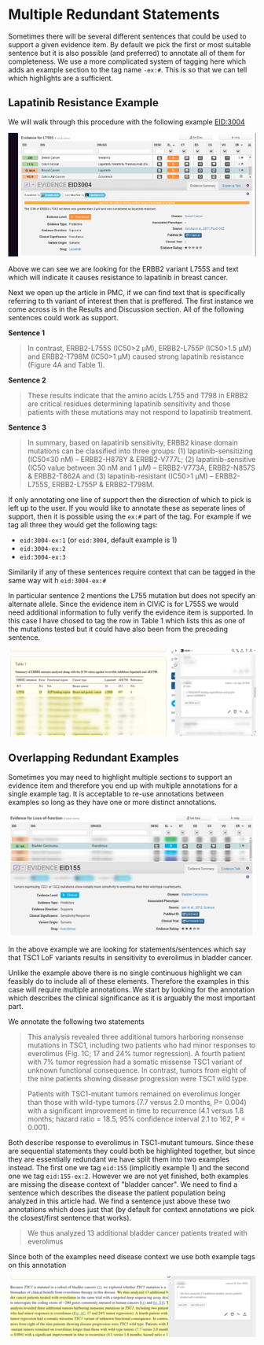 # Multiple Redundant Statements

Sometimes there will be several different sentences that could be used to support a given evidence item. By default we pick the first or most suitable sentence but it is also possible (and preferred) to annotate all of them for completeness. We use a more complicated system of tagging here which adds an example section to the tag name `-ex:#`. This is so that we can tell which highlights are a sufficient.

## Lapatinib Resistance Example

We will walk through this procedure with the following example [EID:3004](https://civicdb.org/links/evidence/3004)

![eid:3004](./../images/civic_eid_3004.png)

Above we can see we are looking for the ERBB2 variant L755S and text which will indicate it causes resistance to lapatinib in breast cancer.

Next we open up the article in PMC, if we can find text that is specifically referring to th variant of interest then that is preffered. The first instance we come across is in the Results and Discussion section. All of the following sentences could work as support.

**Sentence 1**

> In contrast, ERBB2-L755S (IC50>2 µM), ERBB2-L755P (IC50>1.5 µM) and ERBB2-T798M (IC50>1 µM) caused strong lapatinib resistance (Figure 4A and Table 1).

**Sentence 2**

> These results indicate that the amino acids L755 and T798 in ERBB2 are critical residues determining lapatinib sensitivity and those patients with these mutations may not respond to lapatinib treatment.

**Sentence 3**

>  In summary, based on lapatinib sensitivity, ERBB2 kinase domain mutations can be classified into three groups: (1) lapatinib-sensitizing (IC50≤30 nM) – ERBB2-H878Y & ERBB2-V777L; (2) lapatinib-sensitive (IC50 value between 30 nM and 1 µM) – ERBB2-V773A, ERBB2-N857S & ERBB2-T862A and (3) lapatinib-resistant (IC50>1 µM) – ERBB2-L755S, ERBB2-L755P & ERBB2-T798M.

If only annotating one line of support then the disrection of which to pick is left up to the user. If you would like to annotate these as seperate lines of support, then it is possible using the `ex:#` part of the tag. For example if we tag all three they would get the following tags:

- `eid:3004-ex:1` (or `eid:3004`, default example is 1)
- `eid:3004-ex:2`
- `eid:3004-ex:3`

Similarily if any of these sentences require context that can be tagged in the same way wit h `eid:3004-ex:#`

In particular sentence 2 mentions the L755 mutation but does not specify an alternate allele. Since the evidence item in CIViC is for L755S we would need additional information to fully verify the evidence item is supported. In this case I have chosed to tag the row in Table 1 which lists this as one of the mutations tested but it could have also been from the preceding sentence.

![example 2 context](./../images/civic_eid_3004_example2_context.png)

## Overlapping Redundant Examples

Sometimes you may need to highlight multiple sections to support an evidence item and therefore you end up with multiple annotations for a single example tag. It is acceptable to re-use annotations between examples so long as they have one or more distinct annotations.

![eid 155](./../images/civic_eid_155.png)

In the above example we are looking for statements/sentences which say that TSC1 LoF variants results in sensitivity to everolimus in bladder cancer.

Unlike the example above there is no single continuous highlight we can feasibly do to include all of these elements. Therefore the examples in this case will require multiple annotations. We start by looking for the annotation which describes the clinical significance as it is arguably the most important part.

We annotate the following two statements

> This analysis revealed three additional tumors harboring nonsense mutations in TSC1, including two patients who had minor responses to everolimus (Fig. 1C; 17 and 24% tumor regression). A fourth patient with 7% tumor regression had a somatic missense TSC1 variant of unknown functional consequence. In contrast, tumors from eight of the nine patients showing disease progression were TSC1 wild type.

> Patients with TSC1-mutant tumors remained on everolimus longer than those with wild-type tumors (7.7 versus 2.0 months, P= 0.004) with a significant improvement in time to recurrence (4.1 versus 1.8 months; hazard ratio = 18.5, 95% confidence interval 2.1 to 162, P = 0.001).

Both describe response to everolimus in TSC1-mutant tumours. Since these are sequential statements they could both be highlighted together, but since they are essentially redundant we have split them into two examples instead. The first one we tag `eid:155` (implicitly example 1) and the second one we tag `eid:155-ex:2`. However we are not yet finished, both examples are missing the disease context of "bladder cancer". We need to find a sentence which describes the disease the patient population being analyzed in this article had. We find a sentence just above these two annotations which does just that (by default for context annotations we pick the closest/first sentence that works).

> We thus analyzed 13 additional bladder cancer patients treated with everolimus

Since both of the examples need disease context we use both example tags on this annotation

![disease context](./../images/civic_eid_155_disease-context.png)

